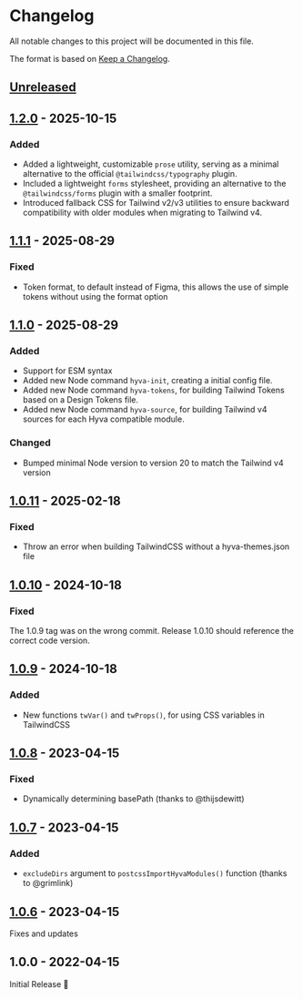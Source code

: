# Changelog

All notable changes to this project will be documented in this file.

The format is based on [Keep a Changelog](https://keepachangelog.com/en/1.1.0/).

## [Unreleased]

[unreleased]: https://github.com/hyva-themes/hyva-modules-tailwind-js/compare/1.2.0...HEAD

## [1.2.0] - 2025-10-15

[1.2.0]: https://github.com/hyva-themes/hyva-modules-tailwind-js/compare/1.1.1...1.2.0

### Added

- Added a lightweight, customizable `prose` utility, serving as a minimal alternative to the official `@tailwindcss/typography` plugin.
- Included a lightweight `forms` stylesheet, providing an alternative to the `@tailwindcss/forms` plugin with a smaller footprint.
- Introduced fallback CSS for Tailwind v2/v3 utilities to ensure backward compatibility with older modules when migrating to Tailwind v4.

## [1.1.1] - 2025-08-29

[1.1.1]: https://github.com/hyva-themes/hyva-modules-tailwind-js/compare/1.1.0...1.1.1

### Fixed

- Token format, to default instead of Figma, this allows the use of simple tokens without using the format option

## [1.1.0] - 2025-08-29

[1.1.0]: https://github.com/hyva-themes/hyva-modules-tailwind-js/compare/1.0.11...1.1.0

### Added

- Support for ESM syntax
- Added new Node command `hyva-init`, creating a initial config file.
- Added new Node command `hyva-tokens`, for building Tailwind Tokens based on a Design Tokens file.
- Added new Node command `hyva-source`, for building Tailwind v4 sources for each Hyva compatible module.

### Changed

- Bumped minimal Node version to version 20 to match the Tailwind v4 version

## [1.0.11] - 2025-02-18

[1.0.11]: https://github.com/hyva-themes/hyva-modules-tailwind-js/compare/1.0.10...1.0.11

### Fixed

- Throw an error when building TailwindCSS without a hyva-themes.json file

## [1.0.10] - 2024-10-18

[1.0.10]: https://github.com/hyva-themes/hyva-modules-tailwind-js/compare/1.0.9...1.0.10

### Fixed
The 1.0.9 tag was on the wrong commit. Release 1.0.10 should reference the correct code version.


## [1.0.9] - 2024-10-18

[1.0.9]: https://github.com/hyva-themes/hyva-modules-tailwind-js/compare/1.0.8...1.0.9

### Added

- New functions `twVar()` and `twProps()`, for using CSS variables in TailwindCSS

## [1.0.8] - 2023-04-15

[1.0.8]: https://github.com/hyva-themes/hyva-modules-tailwind-js/compare/1.0.7...1.0.8

### Fixed

- Dynamically determining basePath (thanks to @thijsdewitt)

## [1.0.7] - 2023-04-15

[1.0.7]: https://github.com/hyva-themes/hyva-modules-tailwind-js/compare/1.0.6...1.0.7

### Added

- `excludeDirs` argument to `postcssImportHyvaModules()` function (thanks to @grimlink)

## [1.0.6] - 2023-04-15

[1.0.6]: https://github.com/hyva-themes/hyva-modules-tailwind-js/compare/1.0.1...1.0.6

Fixes and updates

## 1.0.0 - 2022-04-15

Initial Release 🎉

